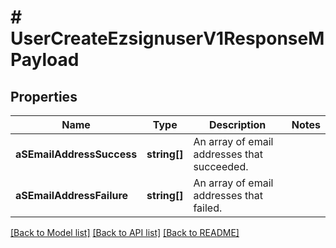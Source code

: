 # # UserCreateEzsignuserV1ResponseMPayload

## Properties

Name | Type | Description | Notes
------------ | ------------- | ------------- | -------------
**aSEmailAddressSuccess** | **string[]** | An array of email addresses that succeeded. |
**aSEmailAddressFailure** | **string[]** | An array of email addresses that failed. |

[[Back to Model list]](../../README.md#models) [[Back to API list]](../../README.md#endpoints) [[Back to README]](../../README.md)
